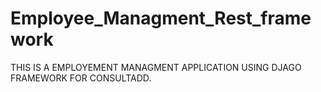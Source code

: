 # Employee_Managment_Rest_framework
THIS IS A EMPLOYEMENT MANAGMENT APPLICATION USING DJAGO FRAMEWORK FOR CONSULTADD.
